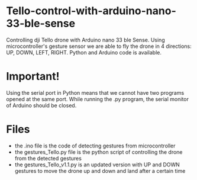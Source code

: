 # Tello-control-with-arduino-nano-33-ble-sense
Controlling dji Tello drone with Arduino nano 33 ble Sense.
Using microcontroller's gesture sensor we are able to fly the drone in 4 directions: UP, DOWN, LEFT, RIGHT.
Python and Arduino code is available.
# Important!
Using the serial port in Python means that we cannot have two programs opened at the same port.
While running the .py program, the serial monitor of Arduino should be closed.
# Files
- the .ino file is the code of detecting gestures from microcontroller
- the gestures_Tello.py file is the python script of controlling the drone from the detected gestures
- the gestures_Tello_v1.1.py is an updated version with UP and DOWN gestures to move the drone up and down
and land after a certain time
